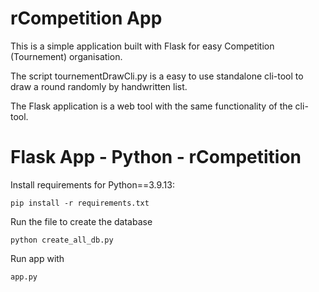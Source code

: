 # rCompetition App
This is a simple application built with Flask for easy Competition (Tournement) organisation.

The script tournementDrawCli.py is a easy to use standalone cli-tool to draw a round randomly by handwritten list.

The Flask application is a web tool with the same functionality of the cli-tool.
# Flask App - Python - rCompetition
Install requirements for Python==3.9.13:

```
pip install -r requirements.txt
```

Run the file to create the database

```
python create_all_db.py
```

Run app with

```
app.py
```